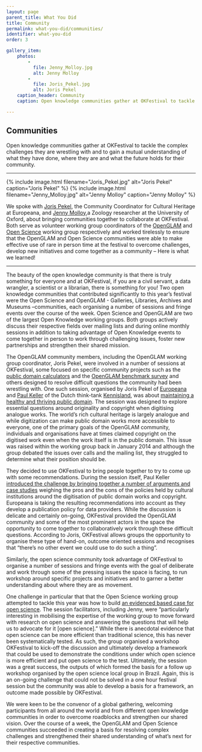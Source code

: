 ```yaml
---
layout: page
parent_title: What You Did
title: Community
permalink: what-you-did/communities/
identifier: what-you-did
order: 3

gallery_item:
    photos:
        -
          file: Jenny_Molloy.jpg
          alt: Jenny Molloy
        -
          file: Joris_Pekel.jpg
          alt: Joris Pekel
    caption_header: Community
    caption: Open knowledge communities gather at OKFestival to tackle the complex challenges they are wrestling with and to gain a mutual understanding of what they have done, where they are and what the future holds for their community. We spoke with Joris Pekel, the Community Coordinator for Cultural Heritage at Europeana, and Jenny Molloy, a Zoology researcher at the University of Oxford, about bringing communities together to collaborate at OKFestival.

---
```


## Communities

<span class="summary">Open knowledge communities gather at OKFestival to tackle the complex challenges they are wrestling with and to gain a mutual understanding of what they have done, where they are and what the future holds for their community.</span>

---

<div class="pull">
{% include image.html filename="Joris_Pekel.jpg" alt="Joris Pekel" caption="Joris Pekel" %}
{% include image.html filename="Jenny_Molloy.jpg" alt="Jenny Molloy" caption="Jenny Molloy" %}
</div>

We spoke with [Joris Pekel](https://twitter.com/jpekel), the Community Coordinator for Cultural Heritage at Europeana, and [Jenny Molloy](https://twitter.com/jenny_molloy),a Zoology researcher at the University of Oxford, about bringing communities together to collaborate at OKFestival. Both serve as volunteer working group coordinators of the [OpenGLAM](http://openglam.org/) and [Open Science](http://science.okfn.org/) working group respectively and worked tirelessly to ensure that the OpenGLAM and Open Science communities were able to make effective use of rare in person time at the festival to overcome challenges, develop new initiatives and come together as a community – Here is what we learned!

---

The beauty of the open knowledge community is that there is truly something for everyone and at OKFestival, if you are a civil servant, a data wrangler, a scientist or a librarian, there is something for you! Two open knowledge communities that contributed significantly to this year’s festival were the Open Science and OpenGLAM - Galleries, Libraries, Archives and Museums –communities, each organising a number of sessions and fringe events over the course of the week. Open Science and OpenGLAM are two of the largest Open Knowledge working groups. Both groups actively discuss their respective fields over mailing lists and during online monthly sessions in addition to taking advantage of Open Knowledge events to come together in person to work through challenging issues, foster new partnerships and strengthen their shared mission.

The OpenGLAM community members, including the OpenGLAM working group coordinator, Joris Pekel, were involved in a number of sessions at OKFestival, some focused on specific community projects such as the [public domain calculators](http://okfestival2014.sched.org/event/a24065c3f322c715d34e202f06f0044c) and the [OpenGLAM benchmark survey](http://okfestival2014.sched.org/event/3c54b973ef6fe84c004ec52c4cf621aa) and others designed to resolve difficult questions the community had been wrestling with. One such session, organised by Joris Pekel of [Europeana](http://www.europeana.eu/) and [Paul Keller](https://twitter.com/paul_keller) of the Dutch think-tank [Kennisland](http://www.kennisland.nl/), was about [maintaining a healthy and thriving public domain](http://okfestival2014.sched.org/event/e10b8d9ba5463f9aa761f7fff160b46b). The session was designed to explore essential questions around originality and copyright when digitising analogue works. The world’s rich cultural heritage is largely analogue and while digitization can make public domain works more accessible to everyone, one of the primary goals of the OpenGLAM community, individuals and organisations have at times claimed copyright on the digitised work even when the work itself is in the public domain. This issue was raised within the working group back in January 2014 and although the group debated the issues over calls and the mailing list, they struggled to determine what their position should be.

They decided to use OKFestival to bring people together to try to come up with some recommendations. During the session itself, Paul Keller [introduced the challenge by bringing together a number of arguments and case studies](http://www.slideshare.net/paulkeller/140716ok-fest-publicdomain) weighing the pros and the cons of the policies held by cultural institutions around the digitisation of public domain works and copyright. Europeana is taking the resulting recommendations into account  as they develop a publication policy for data providers. While the discussion is delicate and certainly on-going, OKFestival provided the OpenGLAM community and some of the most prominent actors in the space the opportunity to come together to collaboratively work through these difficult questions. According to Joris, OKFestival allows groups the opportunity to organise these type of hand-on, outcome oriented sessions and recognises that “there’s no other event we could use to do such a thing”.

Similarly, the open science community took advantage of OKFestival to organise a number of sessions and fringe events with the goal of deliberate and work through some of the pressing issues the space is facing, to run workshop around specific projects and initiatives and to garner a better understanding about where they are as  movement.

One challenge in particular that that the Open Science working group attempted to tackle this year was how to build [an evidenced based case for open science](http://okfestival2014.sched.org/event/46ee64474a7b53764c63f62ee3b7e8ed#.VA23SGRdW28). The session facilitators, including Jenny, were “particularly interesting in mobilising the expertise of the working group to move forward with research on open science and answering the questions that will help us to advocate for it [open science].” While there is anecdotal evidence that open science can be more efficient than traditional science, this has never been systematically tested. As such, the group organised a workshop OKFestival to kick-off the discussion and ultimately develop a framework that could be used to demonstrate the conditions under which open science is more efficient and put open science to the test. Ultimately, the session was a great success, the outputs of which formed the basis for a follow up workshop organised by the open science local group in Brazil. Again, this is an on-going challenge that could not be solved in a one hour festival session but the community was able to develop a basis for a framework, an outcome made possible by OKFestival.

We were keen to be the convenor of a global gathering, welcoming participants from all around the world and from different open knowledge communities in order to overcome roadblocks and strengthen our shared vision. Over the course of a week, the OpenGLAM and Open Science communities succeeded in creating a basis for resolving complex challenges and strengthened their shared understanding of what’s next for their respective communities.

